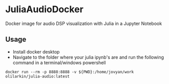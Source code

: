 # JuliaAudioDocker
Docker image for audio DSP visualization with Julia in a Jupyter Notebook

## Usage

* Install docker desktop
* Navigate to the folder where your julia ipynb's are and run the following command in a terminal/windows powershell

```docker run --rm -p 8888:8888 -v ${PWD}:/home/jovyan/work olilarkin/julia-audio:latest```

